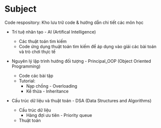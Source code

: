 # Subject
Code respository: Kho lưu trữ code & hướng dẫn chi tiết các môn  học
- Trí tuệ nhân tạo - AI (Artifical Intelligence)
    + Các thuật toán tìm kiếm
    + Code ứng dụng thuật toán tìm kiếm để áp dụng vào giải các bài toán và trò chơi thực tế
- Nguyên lý lập trình hướng đối tượng - Principal_OOP (Object Oriented Programming)
    + Code các bài tập
    + Tutorial:
        + Nạp chồng - Overloading
        + Kế thừa - Inheritance
        
- Cấu trúc dữ liệu và thuật toán - DSA (Data Structures and Algorithms)
    + Cấu trúc dữ liệu
        + Hàng đợi ưu tiên - Priority queue
    + Thuật toán
